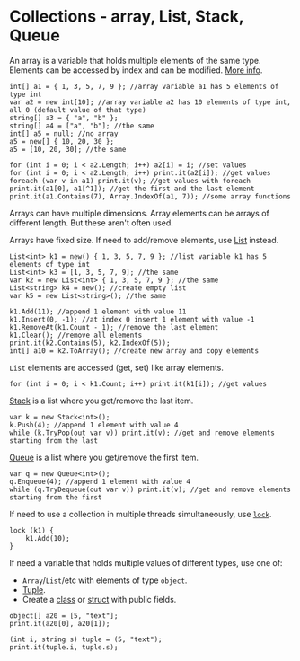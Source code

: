 # Collections - array, List, Stack, Queue

An array is a variable that holds multiple elements of the same type. Elements can be accessed by index and can be modified. [More info](https://www.google.com/search?q=C%23+arrays).

```
int[] a1 = { 1, 3, 5, 7, 9 }; //array variable a1 has 5 elements of type int
var a2 = new int[10]; //array variable a2 has 10 elements of type int, all 0 (default value of that type)
string[] a3 = { "a", "b" };
string[] a4 = ["a", "b"]; //the same
int[] a5 = null; //no array
a5 = new[] { 10, 20, 30 };
a5 = [10, 20, 30]; //the same

for (int i = 0; i < a2.Length; i++) a2[i] = i; //set values
for (int i = 0; i < a2.Length; i++) print.it(a2[i]); //get values
foreach (var v in a1) print.it(v); //get values with foreach
print.it(a1[0], a1[^1]); //get the first and the last element
print.it(a1.Contains(7), Array.IndexOf(a1, 7)); //some array functions
```

Arrays can have multiple dimensions. Array elements can be arrays of different length. But these aren't often used.

Arrays have fixed size. If need to add/remove elements, use [List](https://www.google.com/search?q=C%23+%27List+T+class%27) instead.

```
List<int> k1 = new() { 1, 3, 5, 7, 9 }; //list variable k1 has 5 elements of type int
List<int> k3 = [1, 3, 5, 7, 9]; //the same
var k2 = new List<int> { 1, 3, 5, 7, 9 }; //the same
List<string> k4 = new(); //create empty list
var k5 = new List<string>(); //the same

k1.Add(11); //append 1 element with value 11
k1.Insert(0, -1); //at index 0 insert 1 element with value -1
k1.RemoveAt(k1.Count - 1); //remove the last element
k1.Clear(); //remove all elements
print.it(k2.Contains(5), k2.IndexOf(5));
int[] a10 = k2.ToArray(); //create new array and copy elements
```

`List` elements are accessed (get, set) like array elements.

```
for (int i = 0; i < k1.Count; i++) print.it(k1[i]); //get values
```

[Stack](https://www.google.com/search?q=C%23+%27Stack+T+class%27) is a list where you get/remove the last item.

```
var k = new Stack<int>();
k.Push(4); //append 1 element with value 4
while (k.TryPop(out var v)) print.it(v); //get and remove elements starting from the last
```

[Queue](https://www.google.com/search?q=C%23+%27Queue+T+class%27) is a list where you get/remove the first item.

```
var q = new Queue<int>();
q.Enqueue(4); //append 1 element with value 4
while (q.TryDequeue(out var v)) print.it(v); //get and remove elements starting from the first
```

If need to use a collection in multiple threads simultaneously, use [`lock`](https://www.google.com/search?q=lock+statement%2C+C%23+reference).

```
lock (k1) {
	k1.Add(10);
}
```

If need a variable that holds multiple values of different types, use one of:

- `Array`/`List`/etc with elements of type `object`.
- [Tuple](https://www.google.com/search?q=value+tuple+types%2C+C%23+reference).
- Create a [class](https://www.google.com/search?q=C%23+class) or [struct](https://www.google.com/search?q=C%23+struct) with public fields.

```
object[] a20 = [5, "text"];
print.it(a20[0], a20[1]);

(int i, string s) tuple = (5, "text");
print.it(tuple.i, tuple.s);
```